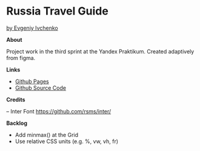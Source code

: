 # Russia Travel Guide
[by Evgeniy Ivchenko](https://www.facebook.com/eugeniusive/)

**About**

Project work in the third sprint at the Yandex Praktikum. Created adaptively from figma.

**Links**

- [Github Pages](https://eugeneive.github.io/russian-travel/)
- [Github Source Code](https://github.com/eugeneive/russian-travel/)

**Credits**

– Inter Font https://github.com/rsms/inter/

**Backlog**

- Add minmax() at the Grid
- Use relative CSS units (e.g. %, vw, vh, fr)